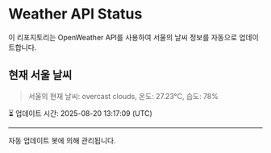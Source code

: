 
# Weather API Status

이 리포지토리는 OpenWeather API를 사용하여 서울의 날씨 정보를 자동으로 업데이트합니다.

## 현재 서울 날씨
> 서울의 현재 날씨: overcast clouds, 온도: 27.23°C, 습도: 78%

⏳ 업데이트 시간: 2025-08-20 13:17:09 (UTC)

---
자동 업데이트 봇에 의해 관리됩니다.
